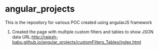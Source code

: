 # angular_projects
This is the repository for various POC created using angularJS framework  


1. Created the page with multiple custom filters and tables to show JSON data
   URL:http://rajesh-babu.github.io/angular_projects/customFilters_Tables/index.html
